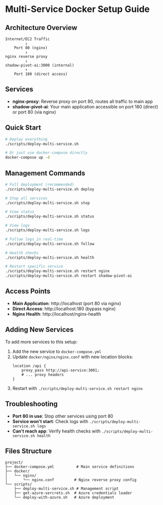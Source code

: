 # Multi-Service Docker Setup Guide

## Architecture Overview

```
Internet/EC2 Traffic
         ↓
    Port 80 (nginx)
         ↓
nginx reverse proxy
         ↓
shadow-pivot-ai:3000 (internal)
         ↑
    Port 180 (direct access)
```

## Services

- **nginx-proxy**: Reverse proxy on port 80, routes all traffic to main app
- **shadow-pivot-ai**: Your main application accessible on port 180 (direct) or port 80 (via nginx)

## Quick Start

```bash
# Deploy everything
./scripts/deploy-multi-service.sh

# Or just use docker-compose directly
docker-compose up -d
```

## Management Commands

```bash
# Full deployment (recommended)
./scripts/deploy-multi-service.sh deploy

# Stop all services
./scripts/deploy-multi-service.sh stop

# View status
./scripts/deploy-multi-service.sh status

# View logs
./scripts/deploy-multi-service.sh logs

# Follow logs in real-time
./scripts/deploy-multi-service.sh follow

# Health checks
./scripts/deploy-multi-service.sh health

# Restart specific service
./scripts/deploy-multi-service.sh restart nginx
./scripts/deploy-multi-service.sh restart shadow-pivot-ai
```

## Access Points

- **Main Application**: http://localhost (port 80 via nginx)
- **Direct Access**: http://localhost:180 (bypass nginx)
- **Nginx Health**: http://localhost/nginx-health

## Adding New Services

To add more services to this setup:

1. Add the new service to `docker-compose.yml`
2. Update `docker/nginx/nginx.conf` with new location blocks:
   ```nginx
   location /api {
       proxy_pass http://api-service:3001;
       # ... proxy headers
   }
   ```
3. Restart with `./scripts/deploy-multi-service.sh restart nginx`

## Troubleshooting

- **Port 80 in use**: Stop other services using port 80
- **Service won't start**: Check logs with `./scripts/deploy-multi-service.sh logs`
- **Can't reach app**: Verify health checks with `./scripts/deploy-multi-service.sh health`

## Files Structure

```
project/
├── docker-compose.yml          # Main service definitions
├── docker/
│   └── nginx/
│       └── nginx.conf         # Nginx reverse proxy config
└── scripts/
    ├── deploy-multi-service.sh # Management script
    ├── get-azure-sercrets.sh  # Azure credentials loader
    └── deploy-with-azure.sh   # Azure deployment
```
